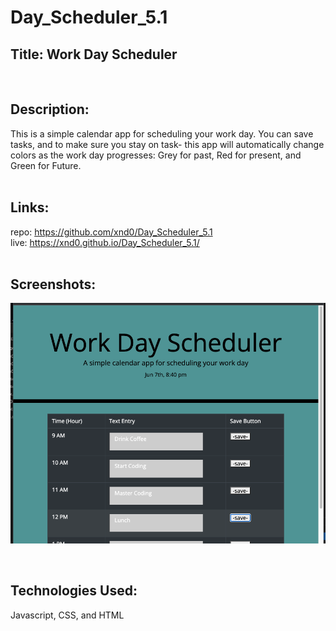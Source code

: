 # Day_Scheduler_5.1

## Title: Work Day Scheduler
<br>

## Description:
This is a simple calendar app for scheduling your work day. You can save tasks, and to make sure you stay on task- this app will automatically change colors as the work day progresses: Grey for past, Red for present, and Green for Future.
<br><br>

## Links: <br>
repo: https://github.com/xnd0/Day_Scheduler_5.1
<br>
live: https://xnd0.github.io/Day_Scheduler_5.1/
<br><br>

## Screenshots:
![view the app](Screenshot_5.1.png)


<br>

## Technologies Used:
Javascript, CSS, and HTML